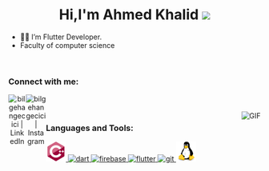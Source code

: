 <p> <H1  align="center">Hi,I'm Ahmed Khalid <img width="30px" src="https://media.tenor.com/images/3b388fe03da271d2674faf85eb7c3fcd/tenor.gif" /></H1>  </p>
 

 - 👨‍💻 I’m Flutter Developer. 
 - Faculty of computer science
<br>
 <h3 align="left">Connect with me:</h3> 
 <p align="center"> 
    <a href="https://www.linkedin.com/in/ahmed-khalid-5774b7221/" alt="LinkedIn"> 
     <img align="left" alt="bilgehangecici | LinkedIn" width="35px" src="https://i.pinimg.com/originals/de/b4/6f/deb46f02a59e3b3a2aa58fac16290d63.gif" />
       </a>
    <a href="https://www.instagram.com/a7med_khaled_22/" alt="Instagram">
     <img align="left" alt="bilgehangecici | Instagram" width="40px" src="https://thumbs.gfycat.com/OrnateOrneryFoal-max-1mb.gif" />
 </a>

</p> 
  <br><br>
 
<img align="right" alt="GIF" height="160px" src="https://media.giphy.com/media/du3J3cXyzhj75IOgvA/giphy.gif" /> 


<h3 align="left">Languages and Tools:</h3> 

<p align="left">  <a href="https://www.w3schools.com/cpp/" target="_blank"> <img src="https://raw.githubusercontent.com/devicons/devicon/master/icons/cplusplus/cplusplus-original.svg" alt="cplusplus" width="40" height="40"/> </a> <a href="https://dart.dev" target="_blank"> <img src="https://www.vectorlogo.zone/logos/dartlang/dartlang-icon.svg" alt="dart" width="40" height="40"/> </a> <a href="https://firebase.google.com/" target="_blank"> <img src="https://www.vectorlogo.zone/logos/firebase/firebase-icon.svg" alt="firebase" width="40" height="40"/> </a> <a href="https://flutter.dev" target="_blank"> <img src="https://www.vectorlogo.zone/logos/flutterio/flutterio-icon.svg" alt="flutter" width="40" height="40"/> </a> <a href="https://git-scm.com/" target="_blank"> <img src="https://www.vectorlogo.zone/logos/git-scm/git-scm-icon.svg" alt="git" width="40" height="40"/> </a> <a href="https://www.linux.org/" target="_blank"> <img src="https://raw.githubusercontent.com/devicons/devicon/master/icons/linux/linux-original.svg" alt="linux" width="40" height="40"/> </a>  </p>



